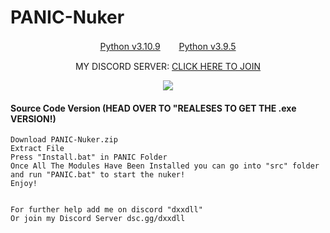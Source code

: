 # PANIC-Nuker
 
</p>
<p align="center">
</p>
</p>
<p align="center">
<a href="https://www.python.org/ftp/python/3.10.5/python-3.10.9-amd64.exe">Python v3.10.9</a>ㅤㅤ 
<a href="https://www.python.org/ftp/python/3.9.0/python-3.9.5-amd64.exe">Python v3.9.5</a>
</p>
<p align="center">
MY DISCORD SERVER:
<a href="https://discord.gg/dxxdll">CLICK HERE TO JOIN</a>
</p>
 

<p align="center"> 
  <kbd>
<img src="https://cdn.discordapp.com/attachments/1127287128880074855/1135023997126459552/image.png"?width=1330&height=662"></img>
  </kbd>
</p>

#### Source Code Version (HEAD OVER TO "REALESES TO GET THE .exe VERSION!)
```sh-session
Download PANIC-Nuker.zip
Extract File
Press "Install.bat" in PANIC Folder
Once All The Modules Have Been Installed you can go into "src" folder and run "PANIC.bat" to start the nuker!
Enjoy!


For further help add me on discord "dxxdll"
Or join my Discord Server dsc.gg/dxxdll
